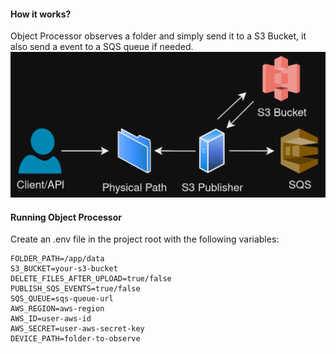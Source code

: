 #### How it works?
Object Processor observes a folder and simply send it to a S3 Bucket, it also send a event to a SQS queue if needed.
![a](https://github.com/ArtuoS/object-processor/blob/main/static/design.png)

#### Running Object Processor
Create an .env file in the project root with the following variables:
```
FOLDER_PATH=/app/data
S3_BUCKET=your-s3-bucket
DELETE_FILES_AFTER_UPLOAD=true/false
PUBLISH_SQS_EVENTS=true/false
SQS_QUEUE=sqs-queue-url
AWS_REGION=aws-region
AWS_ID=user-aws-id
AWS_SECRET=user-aws-secret-key
DEVICE_PATH=folder-to-observe
```
